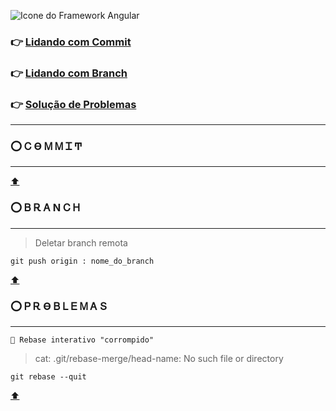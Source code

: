 ![Icone do Framework Angular](https://img.icons8.com/nolan/344/git.png)


<span id='intro'>
  
  ### 👉 <a href='#commit'> Lidando com Commit </a>
  ### 👉 <a href='#branch'> Lidando com Branch </a>
  ### 👉 <a href='#erros'> Solução de Problemas </a>
</span>

---


### <a name='commit'> ⭕ Ꮯ ϴ Ꮇ Ꮇ Ꮖ Ͳ </a> 
---

<a href='#intro'> ⬆️  </a>

### <a name='branch'> ⭕ Ᏼ Ꭱ Ꭺ Ν Ꮯ Ꮋ </a> 
  
---
  
> Deletar branch remota
```
git push origin : nome_do_branch
```

<a href='#intro'> ⬆️  </a>

### <a name='erros'> ⭕ Ꮲ Ꭱ ϴ Ᏼ Ꮮ Ꭼ Ꮇ Ꭺ Տ </a> 
---

`🔶 Rebase interativo "corrompido"`

> cat: .git/rebase-merge/head-name: No such file or directory
```
git rebase --quit
```

<a href='#intro'> ⬆️  </a>
